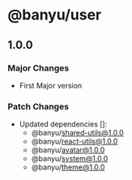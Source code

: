 # @banyu/user

## 1.0.0

### Major Changes

- First Major version

### Patch Changes

- Updated dependencies []:
  - @banyu/shared-utils@1.0.0
  - @banyu/react-utils@1.0.0
  - @banyu/avatar@1.0.0
  - @banyu/system@1.0.0
  - @banyu/theme@1.0.0
